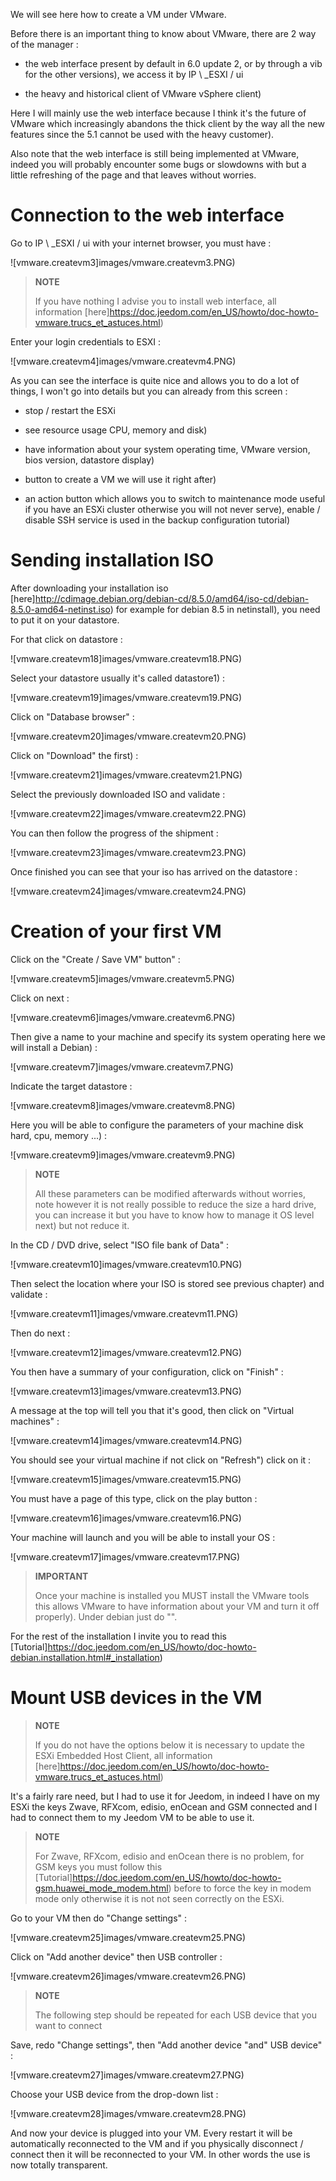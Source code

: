 We will see here how to create a VM under VMware.

Before there is an important thing to know about VMware, there are 2
way of the manager :

-   the web interface present by default in 6.0 update 2, or by
    through a vib for the other versions), we access it by
    IP \ _ESXI / ui

-   the heavy and historical client of VMware vSphere client)

Here I will mainly use the web interface because I think it's
the future of VMware which increasingly abandons the thick client
by the way all the new features since the 5.1 cannot be used
with the heavy customer).

Also note that the web interface is still being implemented
at VMware, indeed you will probably encounter some bugs or
slowdowns with but a little refreshing of the page and that
leaves without worries.

Connection to the web interface 
===========================

Go to IP \ _ESXI / ui with your internet browser, you must have :

![vmware.createvm3]images/vmware.createvm3.PNG)

> **NOTE**
>
> If you have nothing I advise you to install
> web interface, all information
> [here]https://doc.jeedom.com/en_US/howto/doc-howto-vmware.trucs_et_astuces.html)

Enter your login credentials to ESXI :

![vmware.createvm4]images/vmware.createvm4.PNG)

As you can see the interface is quite nice and allows you to
do a lot of things, I won't go into details but you
can already from this screen :

-   stop / restart the ESXi

-   see resource usage CPU, memory and disk)

-   have information about your system operating time,
    VMware version, bios version, datastore display)

-   button to create a VM we will use it right after)

-   an action button which allows you to switch to maintenance mode
    useful if you have an ESXi cluster otherwise you will not
    never serve), enable / disable SSH service is used
    in the backup configuration tutorial)

Sending installation ISO 
=============================

After downloading your installation iso
[here]http://cdimage.debian.org/debian-cd/8.5.0/amd64/iso-cd/debian-8.5.0-amd64-netinst.iso)
for example for debian 8.5 in netinstall), you need to put it on
your datastore.

For that click on datastore :

![vmware.createvm18]images/vmware.createvm18.PNG)

Select your datastore usually it's called datastore1) :

![vmware.createvm19]images/vmware.createvm19.PNG)

Click on "Database browser" :

![vmware.createvm20]images/vmware.createvm20.PNG)

Click on "Download" the first) :

![vmware.createvm21]images/vmware.createvm21.PNG)

Select the previously downloaded ISO and validate :

![vmware.createvm22]images/vmware.createvm22.PNG)

You can then follow the progress of the shipment :

![vmware.createvm23]images/vmware.createvm23.PNG)

Once finished you can see that your iso has arrived on the
datastore :

![vmware.createvm24]images/vmware.createvm24.PNG)

Creation of your first VM 
=============================

Click on the "Create / Save VM" button" :

![vmware.createvm5]images/vmware.createvm5.PNG)

Click on next :

![vmware.createvm6]images/vmware.createvm6.PNG)

Then give a name to your machine and specify its system
operating here we will install a Debian) :

![vmware.createvm7]images/vmware.createvm7.PNG)

Indicate the target datastore :

![vmware.createvm8]images/vmware.createvm8.PNG)

Here you will be able to configure the parameters of your machine disk
hard, cpu, memory ...) :

![vmware.createvm9]images/vmware.createvm9.PNG)

> **NOTE**
>
> All these parameters can be modified afterwards without worries, note
> however it is not really possible to reduce the size
> a hard drive, you can increase it but you have to know how to manage it
> OS level next) but not reduce it.

In the CD / DVD drive, select "ISO file bank of
Data" :

![vmware.createvm10]images/vmware.createvm10.PNG)

Then select the location where your ISO is stored see
previous chapter) and validate :

![vmware.createvm11]images/vmware.createvm11.PNG)

Then do next :

![vmware.createvm12]images/vmware.createvm12.PNG)

You then have a summary of your configuration, click on
"Finish" :

![vmware.createvm13]images/vmware.createvm13.PNG)

A message at the top will tell you that it's good, then click on
"Virtual machines" :

![vmware.createvm14]images/vmware.createvm14.PNG)

You should see your virtual machine if not click
on "Refresh") click on it :

![vmware.createvm15]images/vmware.createvm15.PNG)

You must have a page of this type, click on the play button :

![vmware.createvm16]images/vmware.createvm16.PNG)

Your machine will launch and you will be able to install
your OS :

![vmware.createvm17]images/vmware.createvm17.PNG)

> **IMPORTANT**
>
> Once your machine is installed you MUST install the
> VMware tools this allows VMware to have information about your VM
> and turn it off properly). Under debian just do
> "".

For the rest of the installation I invite you to read this
[Tutorial]https://doc.jeedom.com/en_US/howto/doc-howto-debian.installation.html#_installation)

Mount USB devices in the VM 
=======================================

> **NOTE**
>
> If you do not have the options below it is necessary to update
> the ESXi Embedded Host Client, all information
> [here]https://doc.jeedom.com/en_US/howto/doc-howto-vmware.trucs_et_astuces.html)

It's a fairly rare need, but I had to use it for Jeedom, in
indeed I have on my ESXi the keys Zwave, RFXcom, edisio, enOcean and GSM
connected and I had to connect them to my Jeedom VM to be able to
use it.

> **NOTE**
>
> For Zwave, RFXcom, edisio and enOcean there is no problem, for
> GSM keys you must follow this
> [Tutorial]https://doc.jeedom.com/en_US/howto/doc-howto-gsm.huawei_mode_modem.html)
> before to force the key in modem mode only otherwise it is not
> not seen correctly on the ESXi.

Go to your VM then do "Change settings" :

![vmware.createvm25]images/vmware.createvm25.PNG)

Click on "Add another device" then USB controller :

![vmware.createvm26]images/vmware.createvm26.PNG)

> **NOTE**
>
> The following step should be repeated for each USB device that
> you want to connect

Save, redo "Change settings", then "Add another
device "and" USB device" :

![vmware.createvm27]images/vmware.createvm27.PNG)

Choose your USB device from the drop-down list :

![vmware.createvm28]images/vmware.createvm28.PNG)

And now your device is plugged into your VM. Every
restart it will be automatically reconnected to the VM and if you
physically disconnect / connect then it will be reconnected to
your VM. In other words the use is now totally
transparent.
